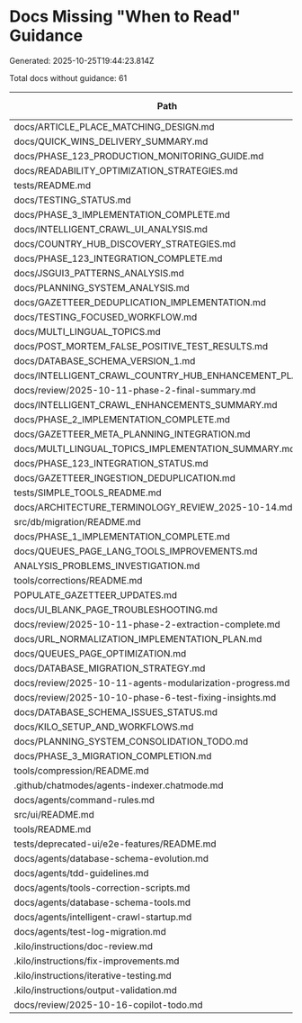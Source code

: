 # Docs Missing "When to Read" Guidance

Generated: 2025-10-25T19:44:23.814Z

Total docs without guidance: 61

| Path | Lines | Category | Discoverable | Cross References |
| --- | ---: | --- | --- | --- |
| docs/ARTICLE_PLACE_MATCHING_DESIGN.md | 856 | feature | No | 2 |
| docs/QUICK_WINS_DELIVERY_SUMMARY.md | 743 | feature | Yes | 2 |
| docs/PHASE_123_PRODUCTION_MONITORING_GUIDE.md | 519 | planning | No | 3 |
| docs/READABILITY_OPTIMIZATION_STRATEGIES.md | 516 | feature | No | 2 |
| tests/README.md | 486 | reference | Yes | 37 |
| docs/TESTING_STATUS.md | 482 | feature | Yes | 12 |
| docs/PHASE_3_IMPLEMENTATION_COMPLETE.md | 472 | planning | Yes | 4 |
| docs/INTELLIGENT_CRAWL_UI_ANALYSIS.md | 423 | feature | No | 2 |
| docs/COUNTRY_HUB_DISCOVERY_STRATEGIES.md | 418 | feature | Yes | 3 |
| docs/PHASE_123_INTEGRATION_COMPLETE.md | 415 | planning | Yes | 2 |
| docs/JSGUI3_PATTERNS_ANALYSIS.md | 414 | feature | Yes | 5 |
| docs/PLANNING_SYSTEM_ANALYSIS.md | 413 | planning | Yes | 2 |
| docs/GAZETTEER_DEDUPLICATION_IMPLEMENTATION.md | 404 | planning | Yes | 4 |
| docs/TESTING_FOCUSED_WORKFLOW.md | 402 | feature | Yes | 5 |
| docs/MULTI_LINGUAL_TOPICS.md | 395 | feature | Yes | 5 |
| docs/POST_MORTEM_FALSE_POSITIVE_TEST_RESULTS.md | 390 | feature | Yes | 6 |
| docs/DATABASE_SCHEMA_VERSION_1.md | 386 | feature | Yes | 5 |
| docs/INTELLIGENT_CRAWL_COUNTRY_HUB_ENHANCEMENT_PLAN.md | 362 | planning | Yes | 2 |
| docs/review/2025-10-11-phase-2-final-summary.md | 346 | planning | No | 2 |
| docs/INTELLIGENT_CRAWL_ENHANCEMENTS_SUMMARY.md | 332 | feature | Yes | 2 |
| docs/PHASE_2_IMPLEMENTATION_COMPLETE.md | 331 | planning | Yes | 4 |
| docs/GAZETTEER_META_PLANNING_INTEGRATION.md | 321 | planning | No | 2 |
| docs/MULTI_LINGUAL_TOPICS_IMPLEMENTATION_SUMMARY.md | 316 | planning | No | 2 |
| docs/PHASE_123_INTEGRATION_STATUS.md | 312 | planning | No | 4 |
| docs/GAZETTEER_INGESTION_DEDUPLICATION.md | 308 | feature | No | 3 |
| tests/SIMPLE_TOOLS_README.md | 302 | feature | Yes | 9 |
| docs/ARCHITECTURE_TERMINOLOGY_REVIEW_2025-10-14.md | 293 | architecture | No | 2 |
| src/db/migration/README.md | 289 | reference | Yes | 38 |
| docs/PHASE_1_IMPLEMENTATION_COMPLETE.md | 284 | planning | Yes | 5 |
| docs/QUEUES_PAGE_LANG_TOOLS_IMPROVEMENTS.md | 276 | feature | Yes | 5 |
| ANALYSIS_PROBLEMS_INVESTIGATION.md | 272 | investigation | No | 3 |
| tools/corrections/README.md | 270 | reference | Yes | 38 |
| POPULATE_GAZETTEER_UPDATES.md | 242 | feature | No | 3 |
| docs/UI_BLANK_PAGE_TROUBLESHOOTING.md | 222 | feature | No | 2 |
| docs/review/2025-10-11-phase-2-extraction-complete.md | 211 | planning | No | 2 |
| docs/URL_NORMALIZATION_IMPLEMENTATION_PLAN.md | 210 | planning | No | 2 |
| docs/QUEUES_PAGE_OPTIMIZATION.md | 208 | feature | Yes | 6 |
| docs/DATABASE_MIGRATION_STRATEGY.md | 181 | feature | Yes | 8 |
| docs/review/2025-10-11-agents-modularization-progress.md | 181 | feature | No | 2 |
| docs/review/2025-10-10-phase-6-test-fixing-insights.md | 160 | planning | Yes | 5 |
| docs/DATABASE_SCHEMA_ISSUES_STATUS.md | 152 | investigation | Yes | 10 |
| docs/KILO_SETUP_AND_WORKFLOWS.md | 148 | feature | Yes | 2 |
| docs/PLANNING_SYSTEM_CONSOLIDATION_TODO.md | 145 | planning | Yes | 2 |
| docs/PHASE_3_MIGRATION_COMPLETION.md | 126 | planning | No | 2 |
| tools/compression/README.md | 111 | reference | Yes | 38 |
| .github/chatmodes/agents-indexer.chatmode.md | 83 | feature | No | 2 |
| docs/agents/command-rules.md | 83 | feature | Yes | 3 |
| src/ui/README.md | 78 | reference | Yes | 37 |
| tools/README.md | 67 | reference | Yes | 38 |
| tests/deprecated-ui/e2e-features/README.md | 41 | reference | Yes | 37 |
| docs/agents/database-schema-evolution.md | 38 | feature | Yes | 2 |
| docs/agents/tdd-guidelines.md | 35 | reference | Yes | 2 |
| docs/agents/tools-correction-scripts.md | 35 | feature | Yes | 2 |
| docs/agents/database-schema-tools.md | 34 | feature | Yes | 2 |
| docs/agents/intelligent-crawl-startup.md | 33 | feature | Yes | 2 |
| docs/agents/test-log-migration.md | 33 | feature | Yes | 2 |
| .kilo/instructions/doc-review.md | 10 | feature | No | 3 |
| .kilo/instructions/fix-improvements.md | 8 | feature | No | 3 |
| .kilo/instructions/iterative-testing.md | 8 | feature | No | 3 |
| .kilo/instructions/output-validation.md | 8 | feature | No | 3 |
| docs/review/2025-10-16-copilot-todo.md | 4 | feature | No | 2 |